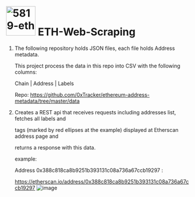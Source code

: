 

 # <img src="https://github.com/Maorytzio/ETH-Web-Scraping/assets/38633235/24edc2d3-a551-4627-8936-3647e92265e1" alt="5819-eth" width="80"> ETH-Web-Scraping   


 1. The following repository holds JSON files, each file holds Address
    metadata.
    
    This project process the data in this repo into CSV with the
    following columns:
    
    Chain | Address | Labels
    
      
    
    Repo:
    https://github.com/0xTracker/ethereum-address-metadata/tree/master/data

  
  

 1. Creates a REST api that receives requests including addresses list,
    fetches all labels and
    
    tags (marked by red ellipses at the example) displayed at Etherscan
    address page and
    
    returns a response with this data.
    
    example:
    
    Address 0x388c818ca8b9251b393131c08a736a67ccb19297 :
    
    https://etherscan.io/address/0x388c818ca8b9251b393131c08a736a67ccb19297
    ![image](https://github.com/Maorytzio/ETH-Web-Scraping/assets/38633235/46735863-6994-45b3-8207-46bdd159d687)

